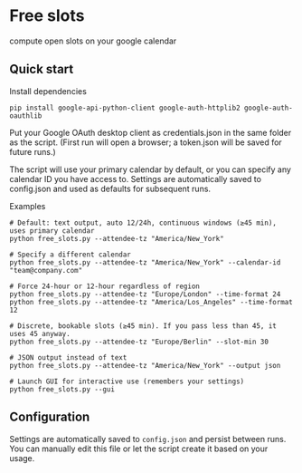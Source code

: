 # Free slots
compute open slots on your google calendar

## Quick start

Install dependencies
```
pip install google-api-python-client google-auth-httplib2 google-auth-oauthlib
```

Put your Google OAuth desktop client as credentials.json in the same folder as the script.
(First run will open a browser; a token.json will be saved for future runs.)

The script will use your primary calendar by default, or you can specify any calendar ID you have access to. Settings are automatically saved to config.json and used as defaults for subsequent runs.

Examples
```
# Default: text output, auto 12/24h, continuous windows (≥45 min), uses primary calendar
python free_slots.py --attendee-tz "America/New_York"

# Specify a different calendar
python free_slots.py --attendee-tz "America/New_York" --calendar-id "team@company.com"

# Force 24-hour or 12-hour regardless of region
python free_slots.py --attendee-tz "Europe/London" --time-format 24
python free_slots.py --attendee-tz "America/Los_Angeles" --time-format 12

# Discrete, bookable slots (≥45 min). If you pass less than 45, it uses 45 anyway.
python free_slots.py --attendee-tz "Europe/Berlin" --slot-min 30

# JSON output instead of text
python free_slots.py --attendee-tz "America/New_York" --output json

# Launch GUI for interactive use (remembers your settings)
python free_slots.py --gui
```

## Configuration

Settings are automatically saved to `config.json` and persist between runs. You can manually edit this file or let the script create it based on your usage.
